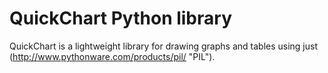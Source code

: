 QuickChart Python library
=========

QuickChart is a lightweight library for drawing graphs and tables using just (http://www.pythonware.com/products/pil/ "PIL").